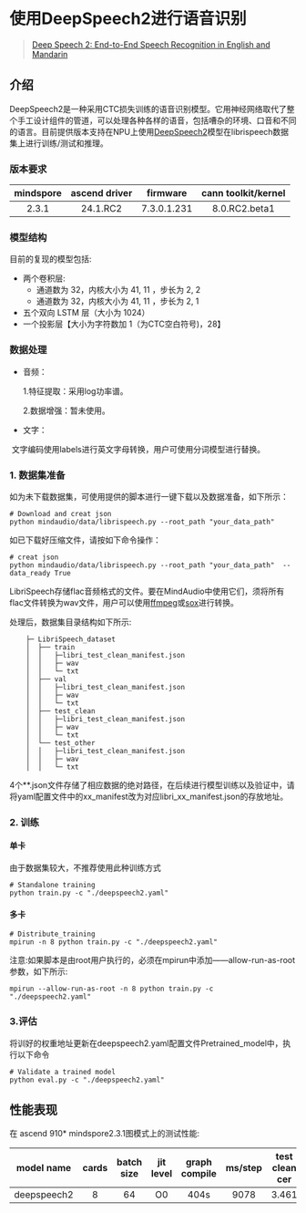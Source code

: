 # 使用DeepSpeech2进行语音识别
> [Deep Speech 2: End-to-End Speech Recognition in English and Mandarin](https://arxiv.org/abs/1512.02595)


## 介绍

DeepSpeech2是一种采用CTC损失训练的语音识别模型。它用神经网络取代了整个手工设计组件的管道，可以处理各种各样的语音，包括嘈杂的环境、口音和不同的语言。目前提供版本支持在NPU上使用[DeepSpeech2](http://arxiv.org/pdf/1512.02595v1.pdf)模型在librispeech数据集上进行训练/测试和推理。


### 版本要求
| mindspore     |   ascend driver        | firmware     |  cann toolkit/kernel    |
|:-------------:|:----------------------:|:------------:|:-----------------------:|
|     2.3.1     |   24.1.RC2             | 7.3.0.1.231  |  8.0.RC2.beta1          |

### 模型结构

目前的复现的模型包括:

- 两个卷积层:
  - 通道数为 32，内核大小为  41, 11 ，步长为  2, 2
  - 通道数为 32，内核大小为  41, 11 ，步长为  2, 1
- 五个双向 LSTM 层（大小为 1024）
- 一个投影层【大小为字符数加 1（为CTC空白符号)，28】


### 数据处理

- 音频：

  1.特征提取：采用log功率谱。

  2.数据增强：暂未使用。

- 文字：

​		文字编码使用labels进行英文字母转换，用户可使用分词模型进行替换。


### 1. 数据集准备
如为未下载数据集，可使用提供的脚本进行一键下载以及数据准备，如下所示：

```shell
# Download and creat json
python mindaudio/data/librispeech.py --root_path "your_data_path"
```

如已下载好压缩文件，请按如下命令操作：

```shell
# creat json
python mindaudio/data/librispeech.py --root_path "your_data_path"  --data_ready True
```

LibriSpeech存储flac音频格式的文件。要在MindAudio中使用它们，须将所有flac文件转换为wav文件，用户可以使用[ffmpeg](https://gist.github.com/seungwonpark/4f273739beef2691cd53b5c39629d830)或[sox](https://sourceforge.net/projects/sox/)进行转换。

处理后，数据集目录结构如下所示:

```
    ├─ LibriSpeech_dataset
    │  ├── train
    │  │   ├─libri_test_clean_manifest.json
    │  │   ├─ wav
    │  │   └─ txt
    │  ├── val
    │  │   ├─libri_test_clean_manifest.json
    │  │   ├─ wav
    │  │   └─ txt
    │  ├── test_clean
    │  │   ├─libri_test_clean_manifest.json
    │  │   ├─ wav
    │  │   └─ txt
    │  └── test_other
    │  │   ├─libri_test_clean_manifest.json
    │  │   ├─ wav
    │  │   └─ txt
```

4个**.json文件存储了相应数据的绝对路径，在后续进行模型训练以及验证中，请将yaml配置文件中的xx_manifest改为对应libri_xx_manifest.json的存放地址。

### 2. 训练
#### 单卡
由于数据集较大，不推荐使用此种训练方式
```shell
# Standalone training
python train.py -c "./deepspeech2.yaml"
```


#### 多卡


```shell
# Distribute_training
mpirun -n 8 python train.py -c "./deepspeech2.yaml"
```
注意:如果脚本是由root用户执行的，必须在mpirun中添加——allow-run-as-root参数，如下所示:
```shell
mpirun --allow-run-as-root -n 8 python train.py -c "./deepspeech2.yaml"
```


### 3.评估

将训好的权重地址更新在deepspeech2.yaml配置文件Pretrained_model中，执行以下命令
```shell
# Validate a trained model
python eval.py -c "./deepspeech2.yaml"
```



## **性能表现**

在 ascend 910* mindspore2.3.1图模式上的测试性能:

| model name | cards | batch size | jit level | graph compile | ms/step | test clean cer | test clean wer | recipe | weight |
|:----------:|:-----:|:----------:|:---------:|:-------------:|:-------:|:--------------:|:--------:|:-------|:------:|
| deepspeech2|   8   |   64       |    O0     |  404s         | 9078    | 3.461          | 10.24        |[yaml](https://github.com/mindspore-lab/mindaudio/blob/main/examples/deepspeech2/deepspeech2.yaml) | [weights](https://download.mindspore.cn/toolkits/mindaudio/deepspeech2/deepspeech2.ckpt)|
